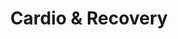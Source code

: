 ---
title: Cardio & Recovery
description: > 
    The balance between running and other exercises.
---